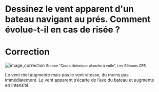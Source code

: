 ﻿# Dessinez le vent apparent d'un bateau navigant au prés. Comment évolue-t-il en cas de risée ?

# Correction

![image_correction](./images/risee.png)
<small>Source "Cours théorique planche à voile", Les Glénans CEB </small>

Le vent réel augmente mais pas le vent vitesse, du moins pas immédiatement. Le vent apparent s’écarte de l’axe du bateau et augmente en intensité.